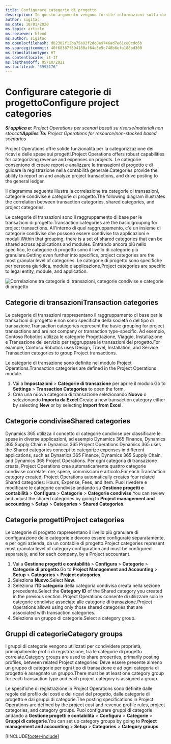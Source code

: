 ```yaml
---
title: Configurare categorie di progetto
description: In questo argomento vengono fornite informazioni sulla configurazione delle categorie di progetto.
author: sigitac
ms.date: 10/01/2020
ms.topic: article
ms.reviewer: kfend
ms.author: sigitac
ms.openlocfilehash: d82302f12ba75a92f2de0e9746ad7e61ce0cdc6b
ms.sourcegitcommit: 40f68387f594180af64a5e5c748b6efa188bd300
ms.translationtype: HT
ms.contentlocale: it-IT
ms.lasthandoff: 05/10/2021
ms.locfileid: "5995176"
---
```

# <a name="configure-project-categories"></a><span data-ttu-id="ad07a-103">Configurare categorie di progetto</span><span class="sxs-lookup"><span data-stu-id="ad07a-103">Configure project categories</span></span>

<span data-ttu-id="ad07a-104">_**Si applica a:** Project Operations per scenari basati su risorse/materiali non stoccati_</span><span class="sxs-lookup"><span data-stu-id="ad07a-104">_**Applies To:** Project Operations for resource/non-stocked based scenarios_</span></span>

<span data-ttu-id="ad07a-105">Project Operations offre solide funzionalità per la categorizzazione dei ricavi e delle spese sui progetti.</span><span class="sxs-lookup"><span data-stu-id="ad07a-105">Project Operations offers robust capabilities for categorizing revenue and expenses on projects.</span></span> <span data-ttu-id="ad07a-106">Le categorie consentono di creare report e analizzare le transazioni di progetto e di guidare la registrazione nella contabilità generale.</span><span class="sxs-lookup"><span data-stu-id="ad07a-106">Categories provide the ability to report on and analyze project transactions, and drive posting to the general ledger.</span></span>

<span data-ttu-id="ad07a-107">Il diagramma seguente illustra la correlazione tra categorie di transazioni, categorie condivise e categorie di progetto.</span><span class="sxs-lookup"><span data-stu-id="ad07a-107">The following diagram illustrates the correlation between transaction categories, shared categories, and project categories.</span></span> 

<span data-ttu-id="ad07a-108">Le categorie di transazioni sono il raggruppamento di base per le transazioni di progetto.</span><span class="sxs-lookup"><span data-stu-id="ad07a-108">Transaction categories are the basic grouping for project transactions.</span></span> <span data-ttu-id="ad07a-109">All'interno di quel raggruppamento, c'è un insieme di categorie condivise che possono essere condivise tra applicazioni e moduli.</span><span class="sxs-lookup"><span data-stu-id="ad07a-109">Within that grouping, there is a set of shared categories that can be shared across applications and modules.</span></span> <span data-ttu-id="ad07a-110">Entrando ancora più nello specifico, le categorie di progetto sono il livello di categorie più granulare.</span><span class="sxs-lookup"><span data-stu-id="ad07a-110">Getting even further into specifics, project categories are the most granular level of categories.</span></span> <span data-ttu-id="ad07a-111">Le categorie di progetto sono specifiche per persona giuridica, modulo e applicazione.</span><span class="sxs-lookup"><span data-stu-id="ad07a-111">Project categories are specific to legal entity, module, and application.</span></span>

![Correlazione tra categorie di transazioni, categorie condivise e categorie di progetto](media/project-categories.png)

## <a name="transaction-categories"></a><span data-ttu-id="ad07a-113">Categorie di transazioni</span><span class="sxs-lookup"><span data-stu-id="ad07a-113">Transaction categories</span></span>

<span data-ttu-id="ad07a-114">Le categorie di transazioni rappresentano il raggruppamento di base per le transazioni di progetto e non sono specifiche della società o del tipo di transazione.</span><span class="sxs-lookup"><span data-stu-id="ad07a-114">Transaction categories represent the basic grouping for project transactions and are not company or transaction type-specific.</span></span> <span data-ttu-id="ad07a-115">Ad esempio, Contoso Robotics utilizza le categorie Progettazione, Viaggio, Installazione e Transazione del servizio per raggruppare le transazioni del progetto.</span><span class="sxs-lookup"><span data-stu-id="ad07a-115">For example, Contoso Robotics uses Design, Travel, Installation, and Service Transaction categories to group Project transactions.</span></span>

<span data-ttu-id="ad07a-116">Le categorie di transazione sono definite nel modulo Project Operations.</span><span class="sxs-lookup"><span data-stu-id="ad07a-116">Transaction categories are defined in the Project Operations module.</span></span> 
1. <span data-ttu-id="ad07a-117">Vai a **Impostazioni** \> **Categorie di transazione** per aprire il modulo.</span><span class="sxs-lookup"><span data-stu-id="ad07a-117">Go to **Settings** \> **Transaction Categories** to open the form.</span></span> 
2. <span data-ttu-id="ad07a-118">Crea una nuova categoria di transazione selezionando **Nuovo** o selezionando **Importa da Excel**.</span><span class="sxs-lookup"><span data-stu-id="ad07a-118">Create a new transaction category either by selecting **New** or by selecting **Import from Excel**.</span></span>

## <a name="shared-categories"></a><span data-ttu-id="ad07a-119">Categorie condivise</span><span class="sxs-lookup"><span data-stu-id="ad07a-119">Shared categories</span></span>

<span data-ttu-id="ad07a-120">Dynamics 365 utilizza il concetto di categorie condivise per classificare le spese in diverse applicazioni, ad esempio Dynamics 365 Finance, Dynamics 365 Supply Chain e Dynamics 365 Project Operations.</span><span class="sxs-lookup"><span data-stu-id="ad07a-120">Dynamics 365 uses the Shared categories concept to categorize expenses in different applications, such as Dynamics 365 Finance, Dynamics 365 Supply Chain, and Dynamics 365 Project Operations.</span></span> <span data-ttu-id="ad07a-121">Per ogni categoria di transazione creata, Project Operations crea automaticamente quattro categorie condivise correlate: ore, spese, commissioni e articolo.</span><span class="sxs-lookup"><span data-stu-id="ad07a-121">For each Transaction category created, Project Operations automatically creates four related Shared categories: Hours, Expense, Fees, and Item.</span></span> <span data-ttu-id="ad07a-122">Puoi rivedere e modificare le categorie condivise andando su **Gestione progetti e contabilità** \> **Configura** \> **Categorie** \> **Categorie condivise**.</span><span class="sxs-lookup"><span data-stu-id="ad07a-122">You can review and adjust the shared categories by going to **Project management and accounting** \> **Setup** \> **Categories** \> **Shared Categories**.</span></span>

## <a name="project-categories"></a><span data-ttu-id="ad07a-123">Categorie progetti</span><span class="sxs-lookup"><span data-stu-id="ad07a-123">Project categories</span></span>

<span data-ttu-id="ad07a-124">Le categorie di progetto rappresentano il livello più granulare di configurazione delle categorie e devono essere configurate separatamente, e per ogni azienda, da un contabile di progetto.</span><span class="sxs-lookup"><span data-stu-id="ad07a-124">Project categories represent most granular level of category configuration and must be configured separately, and for each company, by a Project accountant.</span></span>

1. <span data-ttu-id="ad07a-125">Vai a **Gestione progetti e contabilità** \> **Configura** \> **Categorie** \> **Categorie di progetto**.</span><span class="sxs-lookup"><span data-stu-id="ad07a-125">Go to **Project Management and Accounting** \> **Setup** \> **Categories** \> **Project categories**.</span></span>
2. <span data-ttu-id="ad07a-126">Seleziona **Nuovo**.</span><span class="sxs-lookup"><span data-stu-id="ad07a-126">Select **New**.</span></span>
3. <span data-ttu-id="ad07a-127">Seleziona l'**ID categoria** della categoria condivisa creata nella sezione precedente.</span><span class="sxs-lookup"><span data-stu-id="ad07a-127">Select the **Category ID** of the Shared category you created in the previous section.</span></span> <span data-ttu-id="ad07a-128">Project Operations consente di utilizzare solo le categorie condivise associate alle categorie di transazione.</span><span class="sxs-lookup"><span data-stu-id="ad07a-128">Project Operations allows using only those shared categories that are associated with transaction categories.</span></span>
4. <span data-ttu-id="ad07a-129">Seleziona un gruppo di categorie.</span><span class="sxs-lookup"><span data-stu-id="ad07a-129">Select a category group.</span></span>

## <a name="category-groups"></a><span data-ttu-id="ad07a-130">Gruppi di categorie</span><span class="sxs-lookup"><span data-stu-id="ad07a-130">Category groups</span></span>

<span data-ttu-id="ad07a-131">I gruppi di categorie vengono utilizzati per condividere proprietà, principalmente profili di registrazione, tra le categorie di progetto correlate.</span><span class="sxs-lookup"><span data-stu-id="ad07a-131">Category groups are used to share properties, primarily posting profiles, between related Project categories.</span></span> <span data-ttu-id="ad07a-132">Deve essere presente almeno un gruppo di categorie per ogni tipo di transazione e ad ogni categoria di progetto è assegnato un gruppo.</span><span class="sxs-lookup"><span data-stu-id="ad07a-132">There must be at least one category group for each transaction type and each project category is assigned a group.</span></span>

<span data-ttu-id="ad07a-133">Le specifiche di registrazione in Project Operations sono definite dalle regole del profilo dei costi e dei ricavi del progetto, dalle categorie di progetto e dai gruppi di categorie.</span><span class="sxs-lookup"><span data-stu-id="ad07a-133">The posting specifications in Project Operations are defined by the project cost and revenue profile rules, project categories, and category groups.</span></span> <span data-ttu-id="ad07a-134">Puoi configurare gruppi di categorie andando a **Gestione progetti e contabilità** \> **Configura** \> **Categorie** \> **Gruppi di categorie**.</span><span class="sxs-lookup"><span data-stu-id="ad07a-134">You can set up category groups by going to **Project management and accounting** \> **Setup** \> **Categories** \> **Category groups**.</span></span>


[!INCLUDE[footer-include](../includes/footer-banner.md)]